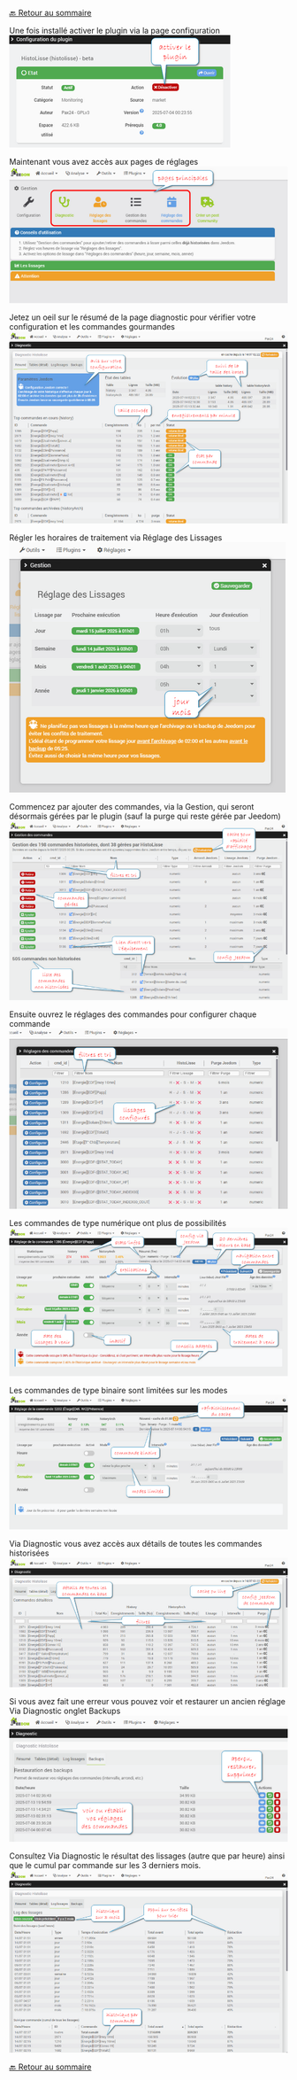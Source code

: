 [🔙 Retour au sommaire](index.md)

Une fois installé activer le plugin via la page configuration
![Config](img/conf.png)

Maintenant vous avez accès aux pages de réglages
![Accueil](img/acc.png)

Jetez un oeil sur le résumé de la page diagnostic pour vérifier votre configuration et les commandes gourmandes
![dg-resumé](img/dg-res.png)

Régler les horaires de traitement via Réglage des Lissages
![crons](img/crons.png)

Commencez par ajouter des commandes, via la Gestion, qui seront désormais gérées par le plugin (sauf la purge qui reste gérée par Jeedom)
![gestion](img/gestion.png)

Ensuite ouvrez le réglages des commandes pour configurer chaque commande
![réglage](img/regl.png)

Les commandes de type numérique ont plus de possibilités
![cmdr](img/cmdr.png)

Les commandes de type binaire sont limitées sur les modes
![cmdb](img/cmdb.png)

Via Diagnostic vous avez accès aux détails de toutes les commandes historisées
![dg-détails](img/dg-det.png)

Si vous avez fait une erreur vous pouvez voir et restaurer un ancien réglage Via Diagnostic onglet Backups
![dg-backup](img/dg-back.png)

Consultez Via Diagnostic le résultat des lissages (autre que par heure) ainsi que le cumul par commande sur les 3 derniers mois.
![dg-lissage](img/dg-liss.png)






[🔙 Retour au sommaire](index.md)